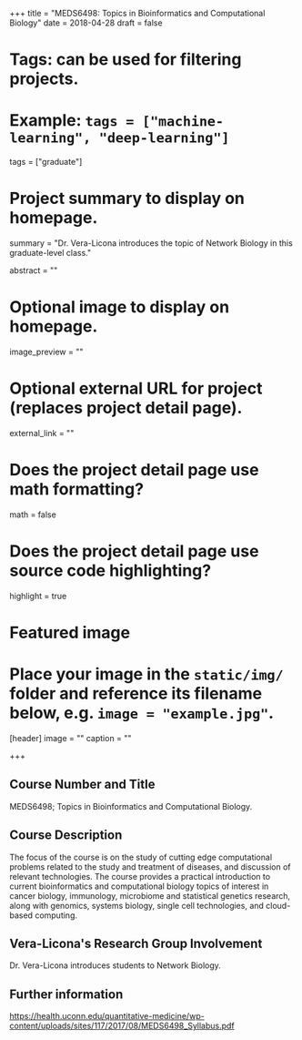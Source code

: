 +++
title = "MEDS6498: Topics in Bioinformatics and Computational  Biology"
date = 2018-04-28
draft = false

# Tags: can be used for filtering projects.
# Example: `tags = ["machine-learning", "deep-learning"]`
tags = ["graduate"]

# Project summary to display on homepage.
summary = "Dr. Vera-Licona introduces the topic of Network Biology in this graduate-level class."

abstract = ""

# Optional image to display on homepage.
image_preview = ""

# Optional external URL for project (replaces project detail page).
external_link = ""

# Does the project detail page use math formatting?
math = false

# Does the project detail page use source code highlighting?
highlight = true

# Featured image
# Place your image in the `static/img/` folder and reference its filename below, e.g. `image = "example.jpg"`.
[header]
image = ""
caption = ""

+++


## Course Number and Title
MEDS6498; Topics in Bioinformatics and Computational Biology.

## Course Description 
The focus of the course is on the study of cutting edge computational problems related to the study and treatment of diseases, and discussion of relevant technologies. The course provides a practical introduction to current bioinformatics and computational biology topics of interest in cancer biology, immunology, microbiome and statistical genetics research, along with genomics, systems biology, single cell technologies, and cloud-based computing.

## Vera-Licona's Research Group Involvement
Dr. Vera-Licona introduces students to Network Biology.

## Further information 
https://health.uconn.edu/quantitative-medicine/wp-content/uploads/sites/117/2017/08/MEDS6498_Syllabus.pdf